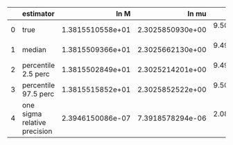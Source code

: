 |    | estimator                    |             ln M |            ln mu |                a |               p0 |               e0 |               DL |         costhetaS |             phiS |        costhetaK |             phiK |       Phivarphi0 |            Phir0 |           Lambda |
|---:|:-----------------------------|-----------------:|-----------------:|-----------------:|-----------------:|-----------------:|-----------------:|------------------:|-----------------:|-----------------:|-----------------:|-----------------:|-----------------:|-----------------:|
|  0 | true                         | 1.3815510558e+01 | 2.3025850930e+00 | 9.5000000000e-01 | 8.4115486167e+00 | 2.0000000000e-01 | 9.5569886680e-01 |  6.1232339957e-17 | 3.1415926536e+00 | 7.0710678119e-01 | 1.0471975512e+00 | 1.0471975512e+00 | 3.1415926536e+00 | 0.0000000000e+00 |
|  1 | median                       | 1.3815509366e+01 | 2.3025662130e+00 | 9.4999803430e-01 | 8.4115748069e+00 | 1.9999316266e-01 | 9.6186765771e-01 |  3.7468352083e-03 | 3.1395536182e+00 | 7.0525071894e-01 | 1.0377209687e+00 | 1.0524291312e+00 | 3.0819451566e+00 | 7.2379943910e-05 |
|  2 | percentile 2.5 perc          | 1.3815502849e+01 | 2.3025214201e+00 | 9.4999348059e-01 | 8.4115336939e+00 | 1.9997677100e-01 | 9.0289295262e-01 | -4.3116751260e-02 | 3.1313078372e+00 | 6.6832389167e-01 | 9.5805676051e-01 | 9.2058591273e-01 | 2.8404666281e+00 | 3.2431088701e-06 |
|  3 | percentile 97.5 perc         | 1.3815515852e+01 | 2.3025852522e+00 | 9.5000128700e-01 | 8.4116376631e+00 | 2.0000259981e-01 | 1.0287950364e+00 |  5.1158324477e-02 | 3.1481209666e+00 | 7.3698429949e-01 | 1.1134410800e+00 | 1.1808030984e+00 | 3.3083787014e+00 | 2.4516426316e-04 |
|  4 | one sigma relative precision | 2.3946150086e-07 | 7.3918578294e-06 | 2.0817058839e-06 | 3.1566919777e-06 | 3.3771156242e-05 | 3.3522498378e-02 |  6.2048693011e+00 | 1.3717905775e-03 | 2.4810742113e-02 | 3.7878845860e-02 | 6.3041401268e-02 | 3.8941109722e-02 | 7.6163554513e-01 |